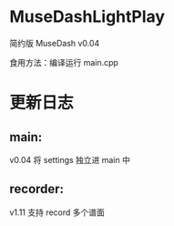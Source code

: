 # MuseDashLightPlay
简约版 MuseDash v0.04

食用方法：编译运行 main.cpp

# 更新日志

## main:
v0.04 将 settings 独立进 main 中

## recorder:
v1.11 支持 record 多个谱面
